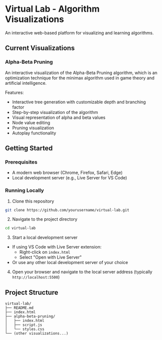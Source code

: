 # Virtual Lab - Algorithm Visualizations

An interactive web-based platform for visualizing and learning algorithms.

## Current Visualizations

### Alpha-Beta Pruning
An interactive visualization of the Alpha-Beta Pruning algorithm, which is an optimization technique for the minimax algorithm used in game theory and artificial intelligence.

Features:
- Interactive tree generation with customizable depth and branching factor
- Step-by-step visualization of the algorithm
- Visual representation of alpha and beta values
- Node value editing
- Pruning visualization
- Autoplay functionality

## Getting Started

### Prerequisites
- A modern web browser (Chrome, Firefox, Safari, Edge)
- Local development server (e.g., Live Server for VS Code)

### Running Locally
1. Clone this repository
```bash
git clone https://github.com/yourusername/virtual-lab.git
```

2. Navigate to the project directory
```bash
cd virtual-lab
```

3. Start a local development server
- If using VS Code with Live Server extension:
  - Right-click on `index.html`
  - Select "Open with Live Server"
- Or use any other local development server of your choice

4. Open your browser and navigate to the local server address (typically `http://localhost:5500`)

## Project Structure
```
virtual-lab/
├── README.md
├── index.html
├── alpha-beta-pruning/
│   ├── index.html
│   ├── script.js
│   └── styles.css
└── (other visualizations...) 